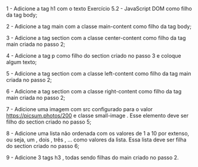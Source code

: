 1 - Adicione a tag h1 com o texto Exercício 5.2 - JavaScript DOM como filho da tag body;

2 - Adicione a tag main com a classe main-content como filho da tag body;

3 - Adicione a tag section com a classe center-content como filho da tag main criada no passo 2;

4 - Adicione a tag p como filho do section criado no passo 3 e coloque algum texto;

5 - Adicione a tag section com a classe left-content como filho da tag main criada no passo 2;

6 - Adicione a tag section com a classe right-content como filho da tag main criada no passo 2;

7 - Adicione uma imagem com src configurado para o valor https://picsum.photos/200 e classe small-image . Esse elemento deve ser filho do section criado no passo 5;

8 - Adicione uma lista não ordenada com os valores de 1 a 10 por extenso, ou seja, um , dois , três , ... como valores da lista. Essa lista deve ser filha do section criado no passo 6;

9 - Adicione 3 tags h3 , todas sendo filhas do main criado no passo 2.
